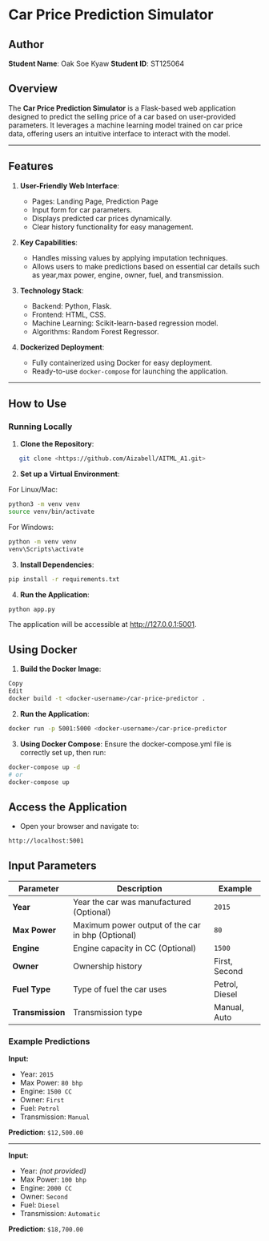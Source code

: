 # Car Price Prediction Simulator

## Author

**Student Name**: Oak Soe Kyaw
**Student ID**: ST125064

## Overview

The **Car Price Prediction Simulator** is a Flask-based web application designed to predict the selling price of a car based on user-provided parameters. It leverages a machine learning model trained on car price data, offering users an intuitive interface to interact with the model.

---

## Features

1. **User-Friendly Web Interface**:

   - Pages: Landing Page, Prediction Page
   - Input form for car parameters.
   - Displays predicted car prices dynamically.
   - Clear history functionality for easy management.

2. **Key Capabilities**:

   - Handles missing values by applying imputation techniques.
   - Allows users to make predictions based on essential car details such as year,max power, engine, owner, fuel, and transmission.

3. **Technology Stack**:

   - Backend: Python, Flask.
   - Frontend: HTML, CSS.
   - Machine Learning: Scikit-learn-based regression model.
   - Algorithms: Random Forest Regressor.

4. **Dockerized Deployment**:
   - Fully containerized using Docker for easy deployment.
   - Ready-to-use `docker-compose` for launching the application.

---

## How to Use

### Running Locally

1. **Clone the Repository**:

```bash
   git clone <https://github.com/Aizabell/AITML_A1.git>
```

2. **Set up a Virtual Environment**:

For Linux/Mac:

```bash
python3 -m venv venv
source venv/bin/activate
```

For Windows:

```bash
python -m venv venv
venv\Scripts\activate
```

3. **Install Dependencies**:

```bash
pip install -r requirements.txt
```

4. **Run the Application**:

```bash
python app.py
```

The application will be accessible at http://127.0.0.1:5001.

## Using Docker

1. **Build the Docker Image**:

```bash
Copy
Edit
docker build -t <docker-username>/car-price-predictor .
```

2. **Run the Application**:

```bash
docker run -p 5001:5000 <docker-username>/car-price-predictor
```

3. **Using Docker Compose**: Ensure the docker-compose.yml file is correctly set up, then run:

```bash
docker-compose up -d
# or
docker-compose up
```

## Access the Application

- Open your browser and navigate to:

```bash
http://localhost:5001
```

## Input Parameters

| Parameter        | Description                                       | Example        |
| ---------------- | ------------------------------------------------- | -------------- |
| **Year**         | Year the car was manufactured (Optional)          | `2015`         |
| **Max Power**    | Maximum power output of the car in bhp (Optional) | `80`           |
| **Engine**       | Engine capacity in CC (Optional)                  | `1500`         |
| **Owner**        | Ownership history                                 | First, Second  |
| **Fuel Type**    | Type of fuel the car uses                         | Petrol, Diesel |
| **Transmission** | Transmission type                                 | Manual, Auto   |

### Example Predictions

**Input:**

- Year: `2015`
- Max Power: `80 bhp`
- Engine: `1500 CC`
- Owner: `First`
- Fuel: `Petrol`
- Transmission: `Manual`

**Prediction**: `$12,500.00`

---

**Input:**

- Year: _(not provided)_
- Max Power: `100 bhp`
- Engine: `2000 CC`
- Owner: `Second`
- Fuel: `Diesel`
- Transmission: `Automatic`

**Prediction**: `$18,700.00`
